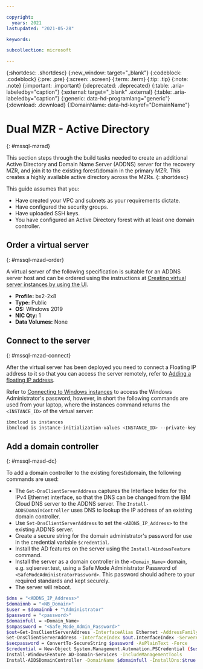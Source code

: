 ```yaml
---

copyright:
  years: 2021
lastupdated: "2021-05-28"

keywords:

subcollection: microsoft

---
```


{:shortdesc: .shortdesc}
{:new_window: target="_blank"}
{:codeblock: .codeblock}
{:pre: .pre}
{:screen: .screen}
{:term: .term}
{:tip: .tip}
{:note: .note}
{:important: .important}
{:deprecated: .deprecated}
{:table: .aria-labeledby="caption"}
{:external: target="_blank" .external}
{:table: .aria-labeledby="caption"}
{:generic: data-hd-programlang="generic"}
{:download: .download}
{:DomainName: data-hd-keyref="DomainName"}

# Dual MZR - Active Directory
{: #mssql-mzrad}

This section steps through the build tasks needed to create an additional Active Directory and Domain Name Server (ADDNS) server for the recovery MZR, and join it to the existing forest\domain in the primary MZR. This creates a highly available active directory across the MZRs. 
{: shortdesc}

This guide assumes that you:

* Have created your VPC and subnets as your requirements dictate.
* Have configured the security groups.
* Have uploaded SSH keys.
* You have configured an Active Directory forest with at least one domain controller.

## Order a virtual server
{: #mssql-mzad-order}

A virtual server of the following specification is suitable for an ADDNS server host and can be ordered using the instructions at [Creating virtual server instances by using the UI](/docs/vpc?topic=vpc-creating-virtual-servers).

* **Profile:** bx2-2x8
* **Type:** Public
* **OS:** WIndows 2019
* **NIC Qty:** 1
* **Data Volumes:** None

## Connect to the server
{: #mssql-mzad-connect}

After the virtual server has been deployed you need to connect a Floating IP address to it so that you can access the server remotely, refer to [Adding a floating IP address](/docs/vpc?topic=vpc-using-instance-vnics#adding-floating-ip).

Refer to [Connecting to Windows instances](/docs/vpc?topic=vpc-vsi_is_connecting_windows) to access the Windows Administrator's password, however, in short the following commands are used from your laptop, where the instances command returns the `<INSTANCE_ID>` of the virtual server:

```sh
ibmcloud is instances
ibmcloud is instance-initialization-values <INSTANCE_ID> --private-key @~/.ssh/id_rsa
```

## Add a domain controller
{: #mssql-mzad-dc}

To add a domain controller to the existing forest\domain, the following commands are used:

* The `Get-DnsClientServerAddress` captures the Interface Index for the IPv4 Ethernet interface, so that the DNS can be changed from the IBM Cloud DNS server to the ADDNS server. The `Install-ADDSDomainController` uses DNS to lookup the IP address of an existing domain controller.
* Use `Set-DnsClientServerAddress` to set the `<ADDNS_IP_Address>` to the existing ADDNS server.
* Create a secure string for the domain administrator's password for use in the credential variable `$credential`.
* Install the AD features on the server using the `Install-WindowsFeature` command.
* Install the server as a domain controller in the `<Domain_Name>` domain, e.g. sqlserver.test, using a Safe Mode Administrator Password of `<SafeModeAdministratorPassword>`. This password should adhere to your required standards and kept securely.
* The server will reboot.

```sh
$dns = "<ADDNS_IP_Address>"
$domainnb = "<NB_Domain>"
$user = $domainnb + "\Administrator"
$password = "<password>"
$domainfull = <Domain_Name>
$smpassword = "<Safe_Mode_Admin_Password>"
$out=Get-DnsClientServerAddress -InterfaceAlias Ethernet -AddressFamily IPv4 | Select-Object -Property InterfaceIndex
Set-DnsClientServerAddress -InterfaceIndex $out.InterfaceIndex -ServerAddresses ($dns)
$secpassword = ConvertTo-SecureString $password -AsPlainText -Force
$credential = New-Object System.Management.Automation.PSCredential ($user, $secpassword)
Install-WindowsFeature AD-Domain-Services -IncludeManagementTools
Install-ADDSDomainController -DomainName $domainfull -InstallDns:$true -Credential $credential -SafeModeAdministratorPassword (ConvertTo-SecureString $smadminpassword -AsPlainText -Force) -Force
```
